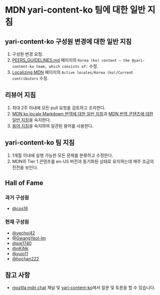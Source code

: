 # MDN yari-content-ko 팀에 대한 일반 지침 

## yari-content-ko 구성원 변경에 대한 일반 지침

1. 구성원 변경 요청.
2. [PEERS_GUIDELINES.md](https://github.com/mdn/translated-content/blob/main/PEERS_GUIDELINES.md) 페이지의 `Korea (ko) content — the @yari-content-ko team, which consists of:` 수정.
3. [Localizing MDN](https://developer.mozilla.org/en-US/docs/MDN/Contribute/Localize) 페이지의 `Active locales/Korea (ko)/Current contributors` 수정.

## 리뷰어 지침

1. 최대 2주 이내에 모든 pull 요청을 검토하고 조치한다.
2. [MDN ko locale Markdown 번역에 대한 일반 지침](https://github.com/mdn/translated-content/blob/main/docs/ko/markdown-guide.md)과 [MDN 번역 콘텐츠에 대한 일반 지침](https://github.com/mdn/translated-content/blob/main/docs/ko/translation-guide.md)을 숙지한다.
3. [용어 지침](https://github.com/mdn/translated-content/blob/main/docs/ko/translation-guide.md#%EC%9A%A9%EC%96%B4-%EC%A7%80%EC%B9%A8)을 숙지하여 일관된 용어를 사용한다.

## yari-content-ko 팀 지침

1. 1개월 이내에 실행 가능한 모든 문제를 분류하고 수정한다.
2. MDN의 Tier 1 콘텐츠를 en-US 버전과 동기화된 상태로 유지하는데 매주 조금의 진전을 보인다.

## Hall of Fame

### 과거 구성원

- [@cos18](https://github.com/cos18)

### 현재 구성원

- [@yechoi42](https://github.com/yechoi42)
- [@GwangYeol-Im](https://github.com/GwangYeol-Im)
- [@pje1740](https://github.com/pje1740)
- [@nKiNk](https://github.com/nKiNk)
- [@yujo11](https://github.com/yujo11)
- [@hochan222](https://github.com/hochan222)

## 참고 사항

- [mozilla mdn chat](https://chat.mozilla.org/#/room/#mdn:mozilla.org) 채널 및 [yari-content-ko](https://github.com/orgs/mdn/teams/yari-content-ko)에서 질문 및 토론을 할 수 있습니다.
